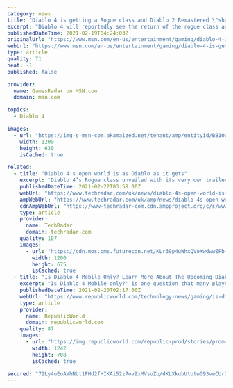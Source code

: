 ```yaml
---
category: news
title: "Diablo 4 is getting a Rogue class and Diablo 2 Remastered \"should come this year,\" according to leaker"
excerpt: "Diablo 4 will reportedly see the return of the rogue class and an increased level of character customization.According to a post on Reddit from credible leaker PracticalBrush12, Diablo 4 will feature ..."
publishedDateTime: 2021-02-19T04:24:03Z
originalUrl: "https://www.msn.com/en-us/entertainment/gaming/diablo-4-is-getting-a-rogue-class-and-diablo-2-remastered-should-come-this-year-according-to-leaker/ar-BB1dPu79"
webUrl: "https://www.msn.com/en-us/entertainment/gaming/diablo-4-is-getting-a-rogue-class-and-diablo-2-remastered-should-come-this-year-according-to-leaker/ar-BB1dPu79"
type: article
quality: 71
heat: -1
published: false

provider:
  name: GamesRadar on MSN.com
  domain: msn.com

topics:
  - Diablo 4

images:
  - url: "https://img-s-msn-com.akamaized.net/tenant/amp/entityid/BB10uQOA.img?h=630&w=1200&m=6&q=60&o=t&l=f&f=jpg"
    width: 1200
    height: 630
    isCached: true

related:
  - title: "Diablo 4's open world is as Diablo as it gets"
    excerpt: "Diablo 4’s Rogue class unveiled with its very own trailer during BlizzCon 2021; Diablo Immortal will be a mobile MMO, developers reveal at BlizzCon 2021; Hearthstone forges new ..."
    publishedDateTime: 2021-02-22T03:58:00Z
    webUrl: "https://www.techradar.com/uk/news/diablo-4s-open-world-is-as-diablo-as-it-gets"
    ampWebUrl: "https://www.techradar.com/uk/amp/news/diablo-4s-open-world-is-as-diablo-as-it-gets"
    cdnAmpWebUrl: "https://www-techradar-com.cdn.ampproject.org/c/s/www.techradar.com/uk/amp/news/diablo-4s-open-world-is-as-diablo-as-it-gets"
    type: article
    provider:
      name: TechRadar
      domain: techradar.com
    quality: 107
    images:
      - url: "https://cdn.mos.cms.futurecdn.net/KLr39p4uWhxQVoXwdwwZFb-1200-80.jpg"
        width: 1200
        height: 675
        isCached: true
  - title: "Is Diablo 4 Mobile Only? Learn More About The Upcoming Diablo Game"
    excerpt: "Is Diablo 4 Mobile only?' is one question that many players have. Learn more about the latest installment to the Diablo Franchise here."
    publishedDateTime: 2021-02-20T02:17:00Z
    webUrl: "https://www.republicworld.com/technology-news/gaming/is-diablo-4-mobile-only-learn-more-about-the-upcoming-diablo-game.html"
    type: article
    provider:
      name: RepublicWorld
      domain: republicworld.com
    quality: 87
    images:
      - url: "https://img.republicworld.com/republic-prod/stories/promolarge/xxhdpi/4pgysmuifagta6z6_1613812892.jpeg?tr=f-jpeg"
        width: 1242
        height: 708
        isCached: true

secured: "72Ly4uEoAVhNbt1FHd2fHIKAi52z7ovZxMVsoZb/dKLXkubUtotwG93vwCUr24s2nbFChcWnC/4v4sHGeNhnT/MFup4y7r1QuHOCBy/zFe3mBrgJxXEnqZijGqq1QqTcOpTXzwD1SHv6smBmOf6Y2tz57LnmcD4DzYpVLtJi95UsvsnNaRbb/IRKmw43+sx4d1Qy5MMro5CKEtOrWKwvTaTpTc00LyG5ozQdN0Nc465QEWj+NP8xcmgyH/zqSIwGB9tfuAyVd5aAafRRGNj5MYVSuxgKqE4OnsoWH92/uW7VbIbjLRprQKZQoueedic26xaVFCL1+I82rWzZHmPHganLlWFv4Z40eKAknGKPew8=;w/GD0jyr4iu2kxPX5w6LDA=="
---
```


